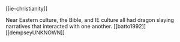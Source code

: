 [[ie-christianity]]

Near Eastern culture, the Bible, and IE culture all had dragon slaying narratives that interacted with one another. [[batto1992]] [[dempseyUNKNOWN]]